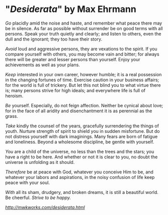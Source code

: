 # "_Desiderata_" by Max Ehrmann

_Go_ placidly amid the noise and haste,
and remember what peace there may be in silence.
As far as possible without surrender
be on good terms with all persons.
Speak your truth quietly and clearly;
and listen to others,
even the dull and the ignorant;
they too have their story.

_Avoid_ loud and aggressive persons,
they are vexations to the spirit.
If you compare yourself with others,
you may become vain and bitter;
for always there will be greater and lesser persons than yourself.
Enjoy your achievements as well as your plans.

_Keep_ interested in your own career, however humble;
it is a real possession in the changing fortunes of time.
Exercise caution in your business affairs;
for the world is full of trickery.
But let this not blind you to what virtue there is;
many persons strive for high ideals;
and everywhere life is full of heroism.

_Be_ yourself.
Especially, do not feign affection.
Neither be cynical about love;
for in the face of all aridity and disenchantment
it is as perennial as the grass.

_Take_ kindly the counsel of the years,
gracefully surrendering the things of youth.
Nurture strength of spirit to shield you in sudden misfortune.
But do not distress yourself with dark imaginings.
Many fears are born of fatigue and loneliness.
Beyond a wholesome discipline,
be gentle with yourself.

_You_ are a child of the universe,
no less than the trees and the stars;
you have a right to be here.
And whether or not it is clear to you,
no doubt the universe is unfolding as it should.

_Therefore_ be at peace with God,
whatever you conceive Him to be,
and whatever your labors and aspirations,
in the noisy confusion of life keep peace with your soul.

_With_ all its sham, drudgery, and broken dreams,
it is still a beautiful world.
Be cheerful.
*Strive to be happy.* 

*http://mwkworks.com/desiderata.html*
